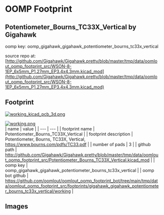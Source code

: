 # OOMP Footprint  
## Potentiometer_Bourns_TC33X_Vertical  by Gigahawk  
  
oomp key: oomp_gigahawk_gigahawk_potentiometer_bourns_tc33x_vertical  
  
source repo at: [http://github.com/Gigahawk/Gigahawk.pretty/blob/master/tmp/data/oomlout_oomp_footprint_src/WSON-8-1EP_6x5mm_P1.27mm_EP3.4x4.3mm.kicad_mod](http://github.com/Gigahawk/Gigahawk.pretty/blob/master/tmp/data/oomlout_oomp_footprint_src/WSON-8-1EP_6x5mm_P1.27mm_EP3.4x4.3mm.kicad_mod)  
## Footprint  
  
[![working_kicad_pcb_3d.png](working_kicad_pcb_3d_600.png)](working_kicad_pcb_3d.png)  
  
[![working.png](working_600.png)](working.png)  
| name | value | 
| --- | --- | 
| footprint name | Potentiometer_Bourns_TC33X_Vertical | 
| footprint description | Potentiometer, Bourns, TC33X, Vertical, https://www.bourns.com/pdfs/TC33.pdf | 
| number of pads | 3 | 
| github path | http://github.com/Gigahawk/Gigahawk.pretty/blob/master/tmp/data/oomlout_oomp_footprint_src/Potentiometer_Bourns_TC33X_Vertical.kicad_mod | 
| oomp key | oomp_gigahawk_gigahawk_potentiometer_bourns_tc33x_vertical | 
| oomp bot github | https://github.com/oomlout/oomlout_oomp_footprint_bot/tree/main/tmp/data/oomlout_oomp_footprint_src/footprints/gigahawk_gigahawk_potentiometer_bourns_tc33x_vertical/working | 
## Images  
